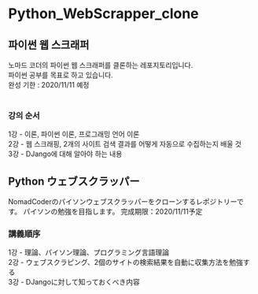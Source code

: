 # Python_WebScrapper_clone

## 파이썬 웹 스크래퍼
노마드 코더의 파이썬 웹 스크래퍼를 클론하는 레포지토리입니다.<br>
파이썬 공부를 목표로 하고 있습니다.<br>
완성 기한 : 2020/11/11 예정<br><br>

### 강의 순서
1강 - 이론, 파이썬 이론, 프로그래밍 언어 이론<br>
2강 - 웹 스크래핑, 2개의 사이트 검색 결과를 어떻게 자동으로 수집하는지 배울 것<br>
3강 - DJango에 대해 알아야 하는 내용<br>

## Python ウェブスクラッパー
NomadCoderのパイソンウェブスクラッパーをクローンするレポジトリーです。
パイソンの勉強を目指します。
完成期限：2020/11/11予定

### 講義順序
1강 - 理論、パイソン理論、プログラミング言語理論<br>
2강 - ウェブスクラピング、2個のサイトの検索結果を自動に収集方法を勉強する<br>
3강 - DJangoに対して知っておくべき内容<br>